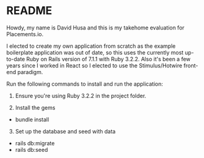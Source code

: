 # README

Howdy, my name is David Husa and this is my takehome evaluation for Placements.io.

I elected to create my own application from scratch as the example boilerplate application was out of date, so this uses the currently most up-to-date Ruby on Rails version of 7.1.1 with Ruby 3.2.2. Also it's been a few years since I worked in React so I elected to use the Stimulus/Hotwire front-end paradigm.

Run the following commands to install and run the application:
1) Ensure you're using Ruby 3.2.2 in the project folder.

2) Install the gems
* bundle install

3) Set up the database and seed with data
* rails db:migrate
* rails db:seed
